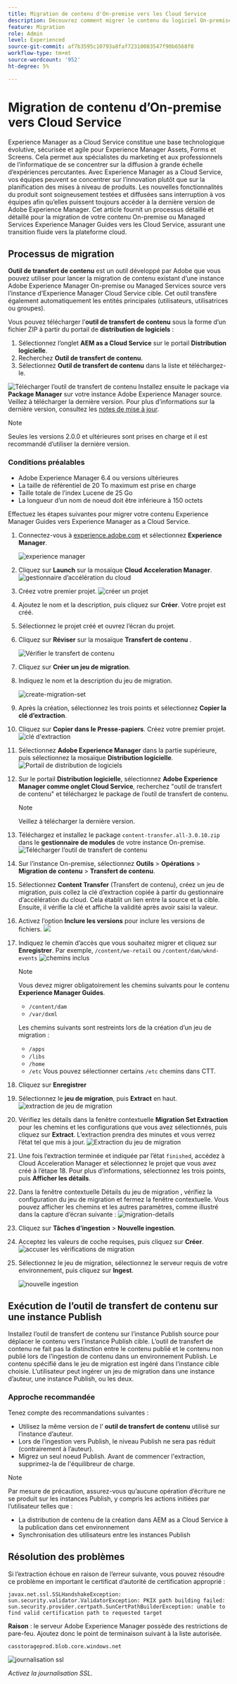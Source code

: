 ```yaml
---
title: Migration de contenu d'On-premise vers les Cloud Service
description: Découvrez comment migrer le contenu du logiciel On-premise vers les Cloud Service
feature: Migration
role: Admin
level: Experienced
source-git-commit: af7b3595c10793a8faf72310083547f90b6568f0
workflow-type: tm+mt
source-wordcount: '952'
ht-degree: 5%

---
```


# Migration de contenu d’On-premise vers Cloud Service

Experience Manager as a Cloud Service constitue une base technologique évolutive, sécurisée et agile pour Experience Manager Assets, Forms et Screens. Cela permet aux spécialistes du marketing et aux professionnels de l’informatique de se concentrer sur la diffusion à grande échelle d’expériences percutantes.
Avec Experience Manager as a Cloud Service, vos équipes peuvent se concentrer sur l’innovation plutôt que sur la planification des mises à niveau de produits. Les nouvelles fonctionnalités du produit sont soigneusement testées et diffusées sans interruption à vos équipes afin qu’elles puissent toujours accéder à la dernière version de Adobe Experience Manager.
Cet article fournit un processus détaillé et détaillé pour la migration de votre contenu On-premise ou Managed Services Experience Manager Guides vers les Cloud Service, assurant une transition fluide vers la plateforme cloud.

## Processus de migration

**Outil de transfert de contenu** est un outil développé par Adobe que vous pouvez utiliser pour lancer la migration de contenu existant d’une instance Adobe Experience Manager On-premise ou Managed Services source vers l’instance d’Experience Manager Cloud Service cible.
Cet outil transfère également automatiquement les entités principales (utilisateurs, utilisatrices ou groupes).

Vous pouvez télécharger l’**outil de transfert de contenu** sous la forme d’un fichier ZIP à partir du portail de **distribution de logiciels** :

1. Sélectionnez l’onglet **AEM as a Cloud Service** sur le portail **Distribution logicielle**.
1. Recherchez **Outil de transfert de contenu**.
1. Sélectionnez **Outil de transfert de contenu** dans la liste et téléchargez-le.

![Télécharger l’outil de transfert de contenu](./assets/content-transfer-tool-software-portal.png)
Installez ensuite le package via **Package Manager** sur votre instance Adobe Experience Manager source. Veillez à télécharger la dernière version.
Pour plus d’informations sur la dernière version, consultez les [notes de mise à jour](https://experienceleague.adobe.com/docs/experience-manager-cloud-service/content/release-notes/release-notes/release-notes-current.html?lang=en).

>[!NOTE]
> 
> Seules les versions 2.0.0 et ultérieures sont prises en charge et il est recommandé d’utiliser la dernière version.

### Conditions préalables

* Adobe Experience Manager 6.4 ou versions ultérieures
* La taille de référentiel de 20 To maximum est prise en charge
* Taille totale de l’index Lucene de 25 Go
* La longueur d’un nom de noeud doit être inférieure à 150 octets


Effectuez les étapes suivantes pour migrer votre contenu Experience Manager Guides vers Experience Manager as a Cloud Service.

1. Connectez-vous à [experience.adobe.com](https://experience.adobe.com/) et sélectionnez **Experience Manager**.

   ![experience manager](./assets/migration-experience-manager.png)


1. Cliquez sur **Launch** sur la mosaïque **Cloud Acceleration Manager**.
   ![gestionnaire d’accélération du cloud](./assets/migration-experience-manager-cloud.png)

1. Créez votre premier projet.
   ![créer un projet](./assets/migration-cloud-create-project.png)

1. Ajoutez le nom et la description, puis cliquez sur **Créer**. Votre projet est créé.
1. Sélectionnez le projet créé et ouvrez l’écran du projet.
1. Cliquez sur **Réviser** sur la mosaïque **Transfert de contenu** .

   ![Vérifier le transfert de contenu](./assets/migration-content-transfer-review.png)

1. Cliquez sur **Créer un jeu de migration**.

1. Indiquez le nom et la description du jeu de migration.


   ![create-migration-set](./assets/migration-cloud-create-migration-set.png)


1. Après la création, sélectionnez les trois points et sélectionnez **Copier la clé d’extraction**.


1. Cliquez sur **Copier dans le Presse-papiers**. Créez votre premier projet.
   ![clé d&#39;extraction](./assets/migration-copy-to-clipboard.png)

1. Sélectionnez **Adobe Experience Manager** dans la partie supérieure, puis sélectionnez la mosaïque **Distribution logicielle**.
   ![Portail de distribution de logiciels](./assets/migration-software-portal.png)


1. Sur le portail **Distribution logicielle**, sélectionnez **Adobe Experience Manager comme onglet Cloud Service**, recherchez &quot;outil de transfert de contenu&quot; et téléchargez le package de l’outil de transfert de contenu.

   >[!NOTE]
   >
   >  Veillez à télécharger la dernière version.

1. Téléchargez et installez le package `content-transfer.all-3.0.10.zip` dans le **gestionnaire de modules** de votre instance On-premise.
   ![Télécharger l’outil de transfert de contenu](./assets/content-transfer-tool-software-portal.png)


1. Sur l’instance On-premise, sélectionnez **Outils** > **Opérations** > **Migration de contenu** > **Transfert de contenu**.


1. Sélectionnez **Content Transfer** (Transfert de contenu), créez un jeu de migration, puis collez la clé d’extraction copiée à partir du gestionnaire d’accélération du cloud. Cela établit un lien entre la source et la cible. Ensuite, il vérifie la clé et affiche la validité après avoir saisi la valeur.

1. Activez l’option **Inclure les versions** pour inclure les versions de fichiers.
   ![](./assets/migration-create-migration-set.png)

1. Indiquez le chemin d’accès que vous souhaitez migrer et cliquez sur **Enregistrer**.
Par exemple, `/content/we-retail`
ou
   `/content/dam/wknd-events`
   ![chemins inclus](./assets/migration-included-paths.png)



   >[!NOTE]
   >
   > Vous devez migrer obligatoirement les chemins suivants pour le contenu **Experience Manager Guides**.

   * `/content/dam`
   * `/var/dxml`

   Les chemins suivants sont restreints lors de la création d’un jeu de migration :
   * `/apps`
   * `/libs`
   * `/home`
   * `/etc` Vous pouvez sélectionner certains `/etc` chemins dans CTT.

1. Cliquez sur **Enregistrer**
1. Sélectionnez le **jeu de migration**, puis **Extract** en haut.
   ![extraction de jeu de migration ](./assets/migration-extract.png)

1. Vérifiez les détails dans la fenêtre contextuelle **Migration Set Extraction** pour les chemins et les configurations que vous avez sélectionnés, puis cliquez sur **Extract**. L’extraction prendra des minutes et vous verrez l’état tel que mis à jour.
   ![Extraction du jeu de migration](./assets/migration-set-extraction.png)

1. Une fois l’extraction terminée et indiquée par l’état `finished`, accédez à Cloud Acceleration Manager et sélectionnez le projet que vous avez créé à l’étape 18.
Pour plus d’informations, sélectionnez les trois points, puis **Afficher les détails**.


1. Dans la fenêtre contextuelle Détails du jeu de migration , vérifiez la configuration du jeu de migration et fermez la fenêtre contextuelle. Vous pouvez afficher les chemins et les autres paramètres, comme illustré dans la capture d’écran suivante :
   ![migration-details](./assets/migration-details.png)


1. Cliquez sur **Tâches d’ingestion** > **Nouvelle ingestion**.
1. Acceptez les valeurs de coche requises, puis cliquez sur **Créer**.
   ![accuser les vérifications de migration](./assets/migration-new-ingestion-acknowledge.png)

1. Sélectionnez le jeu de migration, sélectionnez le serveur requis de votre environnement, puis cliquez sur **Ingest**.

   ![nouvelle ingestion](./assets/migration-new-ingestion.png)

## Exécution de l’outil de transfert de contenu sur une instance Publish

Installez l’outil de transfert de contenu sur l’instance Publish source pour déplacer le contenu vers l’instance Publish cible.
L’outil de transfert de contenu ne fait pas la distinction entre le contenu publié et le contenu non publié lors de l’ingestion de contenu dans un environnement Publish. Le contenu spécifié dans le jeu de migration est ingéré dans l’instance cible choisie. L’utilisateur peut ingérer un jeu de migration dans une instance d’auteur, une instance Publish, ou les deux.

### Approche recommandée

Tenez compte des recommandations suivantes :

* Utilisez la même version de l’ **outil de transfert de contenu** utilisé sur l’instance d’auteur.
* Lors de l’ingestion vers Publish, le niveau Publish ne sera pas réduit (contrairement à l’auteur).
* Migrez un seul noeud Publish. Avant de commencer l&#39;extraction, supprimez-la de l&#39;équilibreur de charge.

>[!NOTE]
>
> Par mesure de précaution, assurez-vous qu’aucune opération d’écriture ne se produit sur les instances Publish, y compris les actions initiées par l’utilisateur telles que :
> * La distribution de contenu de la création dans AEM as a Cloud Service à la publication dans cet environnement
> * Synchronisation des utilisateurs entre les instances Publish


## Résolution des problèmes

Si l’extraction échoue en raison de l’erreur suivante, vous pouvez résoudre ce problème en important le certificat d’autorité de certification approprié :

`javax.net.ssl.SSLHandshakeException: sun.security.validator.ValidatorException: PKIX path building failed: sun.security.provider.certpath.SunCertPathBuilderException: unable to find valid certification path to requested target`

**Raison** : le serveur Adobe Experience Manager possède des restrictions de pare-feu. Ajoutez donc le point de terminaison suivant à la liste autorisée.

`casstorageprod.blob.core.windows.net`


![journalisation ssl](./assets/migration-ssl-logging.png)


*Activez la journalisation SSL.*




